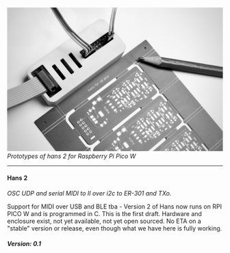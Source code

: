 ![Hans 2 prototype and prototype boards](docs/hans_2.jpeg)
_Prototypes of hans 2 for Raspberry Pi Pico W_

------

#### Hans 2

_OSC UDP and serial MIDI to II over i2c to ER-301 and TXo._

Support for MIDI over USB and BLE tba - Version 2 of Hans now runs on RPI PICO W and is programmed in C. This is the first draft. Hardware and enclosure exist, not yet available, not yet open sourced. 
No ETA on a "stable" version or release, even though what we have here is fully working.

##### _Version: 0.1_



